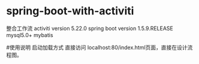 # spring-boot-with-activiti
整合工作流
activiti version 5.22.0
spring boot version 1.5.9.RELEASE
mysql5.0+
mybatis

#使用说明
启动加载方式
直接访问 localhost:80/index.html页面，直接在设计流程图。